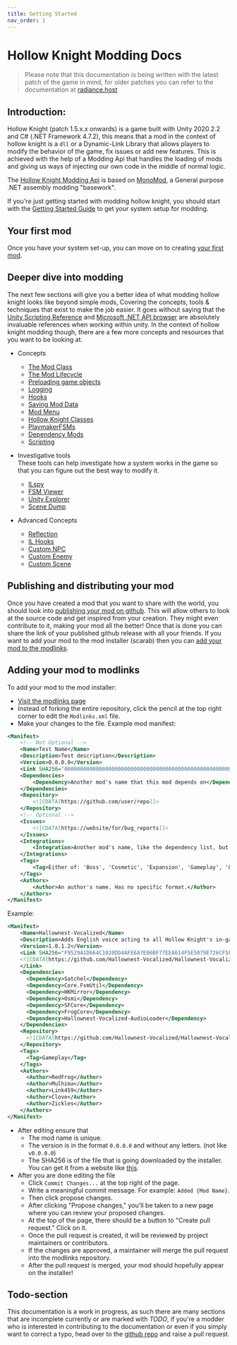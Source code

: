 ```yaml
---
title: Getting Started
nav_order: 1
---
```

# Hollow Knight Modding Docs

> Please note that this documentation is being written with the latest patch of the game in mind, for older patches you can refer to the documentation at [radiance.host](https://radiance.synthagen.net/apidocs/_images/Getting-Started.html)

## Introduction:  
Hollow Knight (patch 1.5.x.x onwards) is a game built with Unity 2020.2.2 and C# (.NET Framework 4.7.2), this means that a mod in the context of hollow knight is a `dll` or a Dynamic-Link Library that allows players to modify the behavior of the game, fix issues or add new features. This is achieved with the help of a Modding Api that handles the loading of mods and giving us ways of injecting our own code in the middle of normal logic.

The [Hollow Knight Modding Api](https://github.com/hk-modding/api) is based on [MonoMod](https://github.com/MonoMod/MonoMod), a General purpose .NET assembly modding "basework".

If you're just getting started with modding hollow knight, you should start with the [Getting Started Guide](getting-started.md) to get your system setup for modding.  

## Your first mod

  Once you have your system set-up, you can move on to creating [your first mod](your-first-mod.md).  
  
## Deeper dive into modding

The next few sections will give you a better idea of what modding hollow knight looks like beyond simple mods, Covering the concepts, tools & techniques that exist to make the job easier. It goes without saying that the [Unity Scripting Reference](https://docs.unity3d.com/2020.2/Documentation/ScriptReference/) and [Microsoft .NET API browser](https://docs.microsoft.com/en-us/dotnet/api/?view=netframework-4.7.2) are absolutely invaluable references when working within unity. In the context of hollow knight modding though, there are a few more concepts and resources that you want to be looking at. 

 - Concepts
	 - [The Mod Class](mod-baseclass.md)
	 - [The Mod Lifecycle](mod-lifecycle.md) 
	 - [Preloading game objects](preloads.md)
	 - [Logging](logging.md)
	 - [Hooks](Hooks/hooks.md)
	 - [Saving Mod Data](saving-mod-data.md)
	 - [Mod Menu](modmenu.md)
	 - [Hollow Knight Classes](hkclasses.md)
	 - [PlaymakerFSMs](understanding-fsms.md)
	 - [Dependency Mods](dependencymods.md)
	 - [Scripting](#todo-section)

 - Investigative tools
	   <br>These tools can help investigate how a system works in the game so that you can figure out the best way to modify it.
	 - [ILspy](Tools/decompilers.md)
	 - [FSM Viewer](Tools/fsmviewer.md)
	 - [Unity Explorer](https://github.com/sinai-dev/UnityExplorer/blob/master/README.md#features)
	 - [Scene Dump](Tools/scenedump.md)

 - Advanced Concepts
	 - [Reflection](reflection.md)
	 - [IL Hooks](Hooks/ilhooks.md)
	 - [Custom NPC](#todo-section)
	 - [Custom Enemy](#todo-section)
	 - [Custom Scene](#todo-section)

## Publishing and distributing your mod

Once you have created a mod that you want to share with the world, you should look into [publishing your mod on github](#todo-section). This will allow others to look at the source code and get inspired from your creation. They might even contribute to it, making your mod all the better! Once that is done you can share the link of your published github release with all your friends. If you want to add your mod to the mod installer (scarab) then you can [add your mod to the modlinks](#adding-your-mod-to-modlinks).  

## Adding your mod to modlinks

To add your mod to the mod installer:

- [Visit the modlinks page](https://github.com/hk-modding/modlinks/blob/main/ModLinks.xml)
- Instead of forking the entire repository, click the pencil at the top right corner to edit the `Modlinks.xml` file.
- Make your changes to the file.
Example mod manifest:

```xml
<Manifest>
    <!-- Not Optional -->
    <Name>Test Name</Name>
    <Description>Test description</Description>
    <Version>0.0.0.0</Version>
    <Link SHA256="0000000000000000000000000000000000000000000000000000000000000000"><![CDATA[https://download.link]]></Link>
    <Dependencies>
        <Dependency>Another mod's name that this mod depends on</Dependency>
    </Dependencies>
    <Repository>
        <![CDATA[https://github.com/user/repo]]>
    </Repository>
    <!-- Optional -->
    <Issues>
        <![CDATA[https://website/for/bug_reports]]>
    </Issues>
    <Integrations>
        <Integration>Another mod's name, like the dependency list, but not a hard dependency, but extra stuff when it is installed alongside</Integration>
    </Integrations>
    <Tags>
        <Tag>Either of: 'Boss', 'Cosmetic', 'Expansion', 'Gameplay', 'Library', 'Utility'</Tag>
    </Tags>
    <Authors>
        <Author>An author's name. Has no specific format.</Author>
    </Authors>
</Manifest>
```

Example:

```xml
<Manifest>
    <Name>Hallownest-Vocalized</Name>
    <Description>Adds English voice acting to all Hollow Knight's in-game dialogue.</Description>
    <Version>1.0.1.2</Version>
    <Link SHA256="F9529A1D664C1020DD4AFE6A7E06BF77EEA614F5E5079E726CF5F7704CD01EFC">
    <![CDATA[https://github.com/Hallownest-Vocalized/Hallownest-Vocalized/releases/download/0.0.1.2/HKVocal.zip]]>
    </Link>
    <Dependencies>
      <Dependency>Satchel</Dependency>
      <Dependency>Core.FsmUtil</Dependency>
      <Dependency>HKMirror</Dependency>
      <Dependency>Osmi</Dependency>
      <Dependency>SFCore</Dependency>
      <Dependency>FrogCore</Dependency>
      <Dependency>Hallownest-Vocalized-AudioLoader</Dependency>
    </Dependencies>
    <Repository>
      <![CDATA[https://github.com/Hallownest-Vocalized/Hallownest-Vocalized]]>
    </Repository>
    <Tags>
      <Tag>Gameplay</Tag>
    </Tags>
    <Authors>
      <Author>RedFrog</Author>
      <Author>Mulhima</Author>
      <Author>Link459</Author>
      <Author>Clove</Author>
      <Author>Zickles</Author>
    </Authors>
</Manifest>
```

- After editing ensure that
  - The mod name is unique.
  - The version is in the format `0.0.0.0` and without any letters. (not like `v0.0.0.0`)
  - The SHA256 is of the file that is going downloaded by the installer. You can get it from a website like [this](https://emn178.github.io/online-tools/sha256_checksum.html).
- After you are done editing the file
  - Click `Commit Changes...` at the top right of the page.
  - Write a meaningful commit message. For example: `Added {Mod Name}`.
  - Then click propose changes.
  - After clicking "Propose changes," you'll be taken to a new page where you can review your proposed changes.
  - At the top of the page, there should be a button to "Create pull request." Click on it.
  - Once the pull request is created, it will be reviewed by project maintainers or contributors.
  - If the changes are approved, a maintainer will merge the pull request into the modlinks repository.
  - After the pull request is merged, your mod should hopefully appear on the installer!

## Todo-section

This documentation is a work in progress, as such there are many sections that are incomplete currently or are marked with *TODO*, if you're a modder who is interested in contributing to the documentation or even if you simply want to correct a typo, head over to the [github repo](https://github.com/PrashantMohta/ModdingDocs) and raise a pull request.
